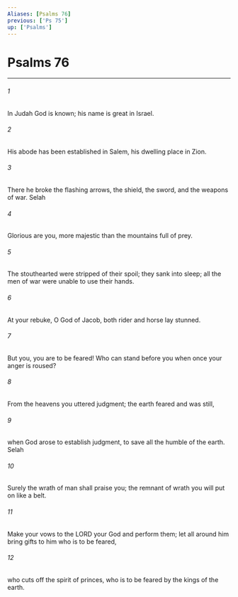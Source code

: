 ```yaml
---
Aliases: [Psalms 76]
previous: ['Ps 75']
up: ['Psalms']
---
```

# Psalms 76

***

 

###### 1 
In Judah God is known; 
 his name is great in Israel. 
 
 

###### 2 
His abode has been established in Salem, 
 his dwelling place in Zion. 
 
 

###### 3 
There he broke the flashing arrows, 
 the shield, the sword, and the weapons of war. Selah
 
 

###### 4 
Glorious are you, more majestic 
 than the mountains full of prey. 
 
 

###### 5 
The stouthearted were stripped of their spoil; 
 they sank into sleep; 
 all the men of war 
 were unable to use their hands. 
 
 

###### 6 
At your rebuke, O God of Jacob, 
 both rider and horse lay stunned.
 
 

###### 7 
But you, you are to be feared! 
 Who can stand before you 
 when once your anger is roused? 
 
 

###### 8 
From the heavens you uttered judgment; 
 the earth feared and was still, 
 
 

###### 9 
when God arose to establish judgment, 
 to save all the humble of the earth. Selah
 
 

###### 10 
Surely the wrath of man shall praise you; 
 the remnant of wrath you will put on like a belt. 
 
 

###### 11 
Make your vows to the LORD your God and perform them; 
 let all around him bring gifts 
 to him who is to be feared, 
 
 

###### 12 
who cuts off the spirit of princes, 
 who is to be feared by the kings of the earth.
 
